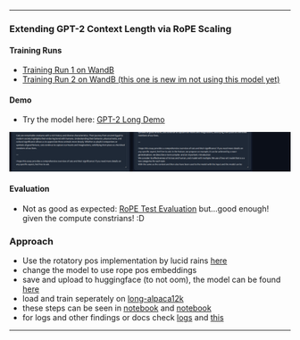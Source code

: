 
---

### Extending GPT-2 Context Length via RoPE Scaling

#### Training Runs
- [Training Run 1 on WandB](https://wandb.ai/dumbal/huggingface/runs/omafkp4r?nw=nwuserdumbal)
- [Training Run 2 on WandB (this one is new im not using this model yet)](https://wandb.ai/dumbal/huggingface/runs/pivwo4nb?nw=nwuserdumbal)

#### Demo
- Try the model here: [GPT-2 Long Demo](https://huggingface.co/spaces/archit11/gpt2long)

![Demo](./image.png)

#### Evaluation
- Not as good as expected: [RoPE Test Evaluation](https://github.com/kaiokendev/cutoff-len-is-context-len/blob/main/rope_test.ipynb)
 but...good enough! given the compute constrians! :D  


### Approach
- Use the rotatory pos implementation by lucid rains [here](https://github.com/lucidrains/rotary-embedding-torch)
- change the model to use rope pos embeddings 
- save and upload to huggingface (to not oom), the model can be found [here](https://huggingface.co/archit11/gpt2-long-finetuned)
- load and train seperately on [long-alpaca12k](https://huggingface.co/datasets/Yukang/LongAlpaca-12k) 
- these steps can be seen in [notebook](./final.ipynb) and [notebook](./gpt2long-train.ipynb) 
- for logs and other findings or docs check [logs](./pretier_log.md) and [this](./pretier_documentation.md)
---

